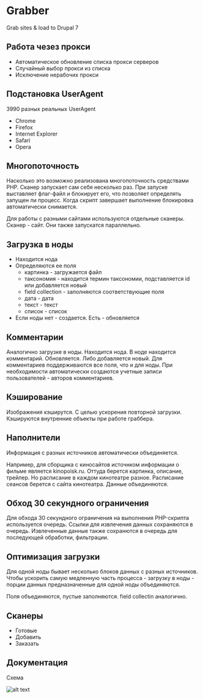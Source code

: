 # Grabber
Grab sites &amp; load to Drupal 7

## Работа чезез прокси
* Автоматическое обновление списка прокси серверов
* Случайный выбор прокси из списка
* Исключение нерабочих прокси

## Подстановка UserAgent
3990 разных реальных UserAgent
* Chrome
* Firefox
* Internet Explorer
* Safari
* Opera
 
## Многопоточность
Насколько это возможно реализована многопоточность средствами PHP. Сканер запускает сам себя несколько раз. При запуске выставляет флаг-файл и блокирует его, что позволяет определять запущен ли процесс. Когда скрипт завершает выполнение блокировка автоматически снимается.

Для работы с разными сайтами используются отдельные сканеры. Сканер - сайт. Они также запускатся параллельно.

## Загрузка в ноды
* Находится нода
* Определяются ее поля
  * картинка - загружается файл
  * таксономия - находится термин таксономии, подставляется id или добавляется новый
  * field collection - заполняются соответствующие поля
  * дата - дата
  * текст - текст
  * список - список
* Если ноды нет - создается. Есть - обновляется

## Комментарии
Аналогично загрузке в ноды. Находится нода. В ноде находится комментарий. Обновляется. Либо добавляется новый. 
Для комментариев поддерживаются все поля, что и для ноды. При необходимости автоматически создаются учетные записи пользователей - авторов комментариев.

## Кэширование
Изображения кэширутся. С целью ускорения повторной загрузки. Кэшируются внутренние объекты при работе граббера.

## Наполнители
Информация с разных источников автоматически объединяется.

Например, для сборщика с киносайтов источнком информации о фильме является kinopoisk.ru. Оттуда берется картинка, описание, трейлер. Но расписание в каждом кинотеатре разное. Расписание сеансов берется с сайта кинотеатра. Данные объединяются.

## Обход 30 секундного ограничения
Для обхода 30 секундного ограничения на выполнения PHP-скрипта используется очередь. Ссылки для извлечения данных сохраняются в очередь. Извлеченные данные также сохранются в очередь для последующей обработки, фильтрации.

## Оптимизация загрузки
Для одной ноды бывает несколько блоков данных с разных источников. Чтобы ускорить самую медленную часть процесса - загрузку в ноды - порции данных предназначенные для одной ноды объединяются.

Поля объединяются, пустые заполняются. 
field collectin аналогично.

## Сканеры
* Готовые
* Добавить
* Заказать
 
## Документация
Схема


![alt text](https://raw.githubusercontent.com/vital-fadeev/grabber/master/css/overview.png "Scheme")
